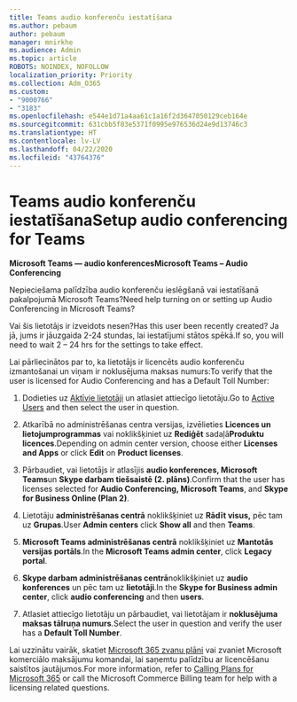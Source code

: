 ```yaml
---
title: Teams audio konferenču iestatīšana
ms.author: pebaum
author: pebaum
manager: mnirkhe
ms.audience: Admin
ms.topic: article
ROBOTS: NOINDEX, NOFOLLOW
localization_priority: Priority
ms.collection: Adm_O365
ms.custom:
- "9000766"
- "3183"
ms.openlocfilehash: e544e1d71a4aa61c1a16f2d3647050129ceb164e
ms.sourcegitcommit: 631cbb5f03e5371f0995e976536d24e9d13746c3
ms.translationtype: HT
ms.contentlocale: lv-LV
ms.lasthandoff: 04/22/2020
ms.locfileid: "43764376"
---
```

# <a name="setup-audio-conferencing-for-teams"></a><span data-ttu-id="35ddf-102">Teams audio konferenču iestatīšana</span><span class="sxs-lookup"><span data-stu-id="35ddf-102">Setup audio conferencing for Teams</span></span>

<span data-ttu-id="35ddf-103">**Microsoft Teams — audio konferences**</span><span class="sxs-lookup"><span data-stu-id="35ddf-103">**Microsoft Teams – Audio Conferencing**</span></span>

<span data-ttu-id="35ddf-104">Nepieciešama palīdzība audio konferenču ieslēgšanā vai iestatīšanā pakalpojumā Microsoft Teams?</span><span class="sxs-lookup"><span data-stu-id="35ddf-104">Need help turning on or setting up Audio Conferencing in Microsoft Teams?</span></span>

<span data-ttu-id="35ddf-105">Vai šis lietotājs ir izveidots nesen?</span><span class="sxs-lookup"><span data-stu-id="35ddf-105">Has this user been recently created?</span></span>  <span data-ttu-id="35ddf-106">Ja jā, jums ir jāuzgaida 2-24 stundas, lai iestatījumi stātos spēkā.</span><span class="sxs-lookup"><span data-stu-id="35ddf-106">If so, you will need to wait 2 – 24 hrs for the settings to take effect.</span></span>

<span data-ttu-id="35ddf-107">Lai pārliecinātos par to, ka lietotājs ir licencēts audio konferenču izmantošanai un viņam ir noklusējuma maksas numurs:</span><span class="sxs-lookup"><span data-stu-id="35ddf-107">To verify that the user is licensed for Audio Conferencing and has a Default Toll Number:</span></span>

1. <span data-ttu-id="35ddf-108">Dodieties uz [Aktīvie lietotāji](https://admin.microsoft.com/Adminportal/Home?source=applauncher#/users) un atlasiet attiecīgo lietotāju.</span><span class="sxs-lookup"><span data-stu-id="35ddf-108">Go to [Active Users](https://admin.microsoft.com/Adminportal/Home?source=applauncher#/users) and then select the user in question.</span></span>

2. <span data-ttu-id="35ddf-109">Atkarībā no administrēšanas centra versijas, izvēlieties **Licences un lietojumprogrammas** vai noklikšķiniet uz **Rediģēt** sadaļā**Produktu licences**.</span><span class="sxs-lookup"><span data-stu-id="35ddf-109">Depending on admin center version, choose either **Licenses and Apps** or click **Edit** on **Product licenses**.</span></span>

3. <span data-ttu-id="35ddf-110">Pārbaudiet, vai lietotājs ir atlasījis **audio konferences, Microsoft Teams**un **Skype darbam tiešsaistē (2. plāns)**.</span><span class="sxs-lookup"><span data-stu-id="35ddf-110">Confirm that the user has licenses selected for **Audio Conferencing, Microsoft Teams**, and **Skype for Business Online (Plan 2)**.</span></span>

4. <span data-ttu-id="35ddf-111">Lietotāju **administrēšanas centrā** noklikšķiniet uz **Rādīt visus,** pēc tam uz **Grupas**.</span><span class="sxs-lookup"><span data-stu-id="35ddf-111">User **Admin centers** click **Show all** and then **Teams**.</span></span>

5. <span data-ttu-id="35ddf-112">**Microsoft Teams administrēšanas centrā** noklikšķiniet uz **Mantotās versijas portāls**.</span><span class="sxs-lookup"><span data-stu-id="35ddf-112">In the **Microsoft Teams admin center**, click **Legacy portal**.</span></span>

6. <span data-ttu-id="35ddf-113">**Skype darbam administrēšanas centrā**noklikšķiniet uz **audio konferences** un pēc tam uz **lietotāji**.</span><span class="sxs-lookup"><span data-stu-id="35ddf-113">In the **Skype for Business admin center**, click **audio conferencing** and then **users**.</span></span>

7. <span data-ttu-id="35ddf-114">Atlasiet attiecīgo lietotāju un pārbaudiet, vai lietotājam ir **noklusējuma maksas tālruņa numurs**.</span><span class="sxs-lookup"><span data-stu-id="35ddf-114">Select the user in question and verify the user has a **Default Toll Number**.</span></span>

<span data-ttu-id="35ddf-115">Lai uzzinātu vairāk, skatiet [Microsoft 365 zvanu plāni](https://docs.microsoft.com/microsoftteams/calling-plans-for-office-365) vai zvaniet Microsoft komerciālo maksājumu komandai, lai saņemtu palīdzību ar licencēšanu saistītos jautājumos.</span><span class="sxs-lookup"><span data-stu-id="35ddf-115">For more information, refer to [Calling Plans for Microsoft 365](https://docs.microsoft.com/microsoftteams/calling-plans-for-office-365) or call the Microsoft Commerce Billing team for help with a licensing related questions.</span></span>